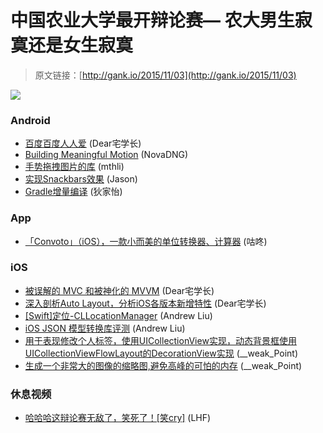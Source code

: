 # 中国农业大学最开辩论赛— 农大男生寂寞还是女生寂寞

> 原文链接：[http://gank.io/2015/11/03](http://gank.io/2015/11/03)

![](http://ww2.sinaimg.cn/large/7a8aed7bjw1exng5dd728j20go0m877n.jpg)

### Android

* [百度百度人人爱](https://github.com/liaohuqiu/android) (Dear宅学长)
* [Building Meaningful Motion](https://photos.google.com/share/AF1QipMRnZL6gNbS06fnBNtKffRm9HBaxW8iP6w0L1T4nZYLI6s3wi_l8daT6mq4nwPf) (NovaDNG)
* [手势拖拽图片的库](https://github.com/alexvasilkov/GestureViews) (mthli)
* [实现Snackbars效果](https://github.com/soarcn/UndoBar) (Jason)
* [Gradle增量编译](http://gradle.org/feature) (狄家怡)

### App

* [「Convoto」（iOS），一款小而美的单位转换器、计算器](http://next.36kr.com/posts/21332?ok_url=%2Fposts) (咕咚)

### iOS

* [被误解的 MVC 和被神化的 MVVM](http://blog.devtang.com/blog/2015/11/02/mvc) (Dear宅学长)
* [深入剖析Auto Layout，分析iOS各版本新增特性](http://www.starming.com/index.php?v=index&amp) (Dear宅学长)
* [[Swift]定位-CLLocationManager](http://www.jianshu.com/p/a91615c89158) (Andrew Liu)
* [iOS JSON 模型转换库评测](http://blog.ibireme.com/2015/10/23/ios_model_framework_benchmark/) (Andrew Liu)
* [用于表现修改个人标签，使用UICollectionView实现，动态背景框使用UICollectionViewFlowLayout的DecorationView实现](https://github.com/alienjun/MyTags) (__weak_Point)
* [生成一个非常大的图像的缩略图,避免高峰的可怕的内存](https://github.com/OpenFibers/OTLargeImageReader) (__weak_Point)

### 休息视频

* [哈哈哈这辩论赛无敌了，笑死了！[笑cry]](http://video.weibo.com/show?fid=1034) (LHF)


